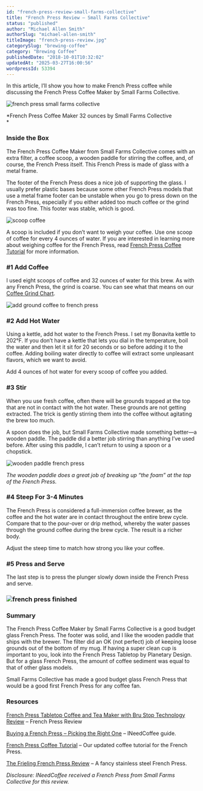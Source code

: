 ```yaml
---
id: "french-press-review-small-farms-collective"
title: "French Press Review – Small Farms Collective"
status: "published"
author: "Michael Allen Smith"
authorSlug: "michael-allen-smith"
titleImage: "french-press-review.jpg"
categorySlug: "brewing-coffee"
category: "Brewing Coffee"
publishedDate: "2018-10-01T10:32:02"
updatedAt: "2025-03-27T16:00:56"
wordpressId: 53394
---
```


In this article, I’ll show you how to make French Press coffee while discussing the French Press Coffee Maker by Small Farms Collective.

![french press small farms collective](small-farms-french-press.jpg)

*French Press Coffee Maker 32 ounces by Small Farms Collective  
*

### Inside the Box

The French Press Coffee Maker from Small Farms Collective comes with an extra filter, a coffee scoop, a wooden paddle for stirring the coffee, and, of course, the French Press itself. This French Press is made of glass with a metal frame.

The footer of the French Press does a nice job of supporting the glass. I usually prefer plastic bases because some other French Press models that use a metal frame footer can be unstable when you go to press down on the French Press, especially if you either added too much coffee or the grind was too fine. This footer was stable, which is good.

![scoop coffee](scoop-coffee.jpg)

A scoop is included if you don’t want to weigh your coffee. Use one scoop of coffee for every 4 ounces of water. If you are interested in learning more about weighing coffee for the French Press, read [French Press Coffee Tutorial](http://ineedcoffee.com/press-pot-tutorial/) for more information.

### #1 Add Coffee

I used eight scoops of coffee and 32 ounces of water for this brew. As with any French Press, the grind is coarse. You can see what that means on our [Coffee Grind Chart](http://ineedcoffee.com/coffee-grind-chart/).

![add ground coffee to french press](french-press-add-coffee.jpg)

### #2 Add Hot Water

Using a kettle, add hot water to the French Press. I set my Bonavita kettle to 202°F. If you don’t have a kettle that lets you dial in the temperature, boil the water and then let it sit for 20 seconds or so before adding it to the coffee. Adding boiling water directly to coffee will extract some unpleasant flavors, which we want to avoid.

Add 4 ounces of hot water for every scoop of coffee you added.

### #3 Stir

When you use fresh coffee, often there will be grounds trapped at the top that are not in contact with the hot water. These grounds are not getting extracted. The trick is gently stirring them into the coffee without agitating the brew too much.

A spoon does the job, but Small Farms Collective made something better—a wooden paddle. The paddle did a better job stirring than anything I’ve used before. After using this paddle, I can’t return to using a spoon or a chopstick.

![wooden paddle french press](stir-french-press.jpg)

*The wooden paddle does a great job of breaking up “the foam” at the top of the French Press.*

### #4 Steep For 3-4 Minutes

The French Press is considered a full-immersion coffee brewer, as the coffee and the hot water are in contact throughout the entire brew cycle. Compare that to the pour-over or drip method, whereby the water passes through the ground coffee during the brew cycle. The result is a richer body.

Adjust the steep time to match how strong you like your coffee.

### #5 Press and Serve

The last step is to press the plunger slowly down inside the French Press and serve.

### ![french press finished](french-press-finished.jpg)

### Summary

The French Press Coffee Maker by Small Farms Collective is a good budget glass French Press. The footer was solid, and I like the wooden paddle that ships with the brewer. The filter did an OK (not perfect) job of keeping loose grounds out of the bottom of my mug. If having a super clean cup is important to you, look into the French Press Tabletop by Planetary Design. But for a glass French Press, the amount of coffee sediment was equal to that of other glass models.

Small Farms Collective has made a good budget glass French Press that would be a good first French Press for any coffee fan.

### Resources

[French Press Tabletop Coffee and Tea Maker with Bru Stop Technology Review](http://ineedcoffee.com/table-top-press-pot-review/) – French Press Review

[Buying a French Press – Picking the Right One](http://ineedcoffee.com/buying-a-french-press-picking-the-right-one/) – INeedCoffee guide.

[French Press Coffee Tutorial](http://ineedcoffee.com/press-pot-tutorial/) – Our updated coffee tutorial for the French Press.

[The Frieling French Press Review](http://ineedcoffee.com/the-frieling-french-press/) – A fancy stainless steel French Press.

*Disclosure: INeedCoffee received a French Press from Small Farms Collective for this review.*